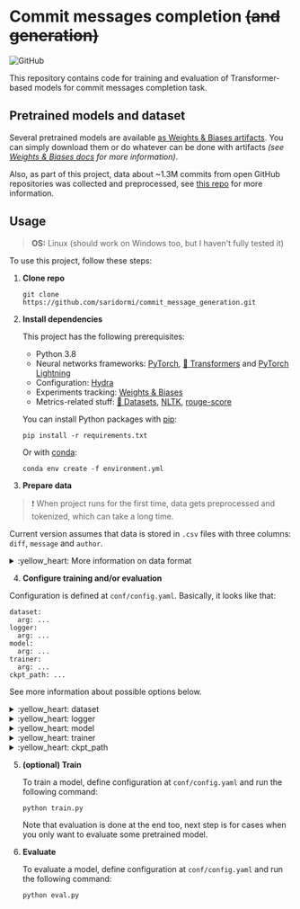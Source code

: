 # Commit messages completion ~~(and generation)~~
![GitHub](https://img.shields.io/github/license/saridormi/commit_message_generation?style=for-the-badge) 

This repository contains code for training and evaluation of Transformer-based models for commit messages completion task.

## Pretrained models and dataset

Several pretrained models are available [as Weights & Biases artifacts](https://wandb.ai/saridormi/commit_message_generation/artifacts/model). You can simply download them or do whatever can be done with artifacts *(see [Weights & Biases docs](https://docs.wandb.ai/guides/artifacts) for more information)*.

Also, as part of this project, data about ~1.3M commits from open GitHub repositories was collected and preprocessed, see [this repo](https://github.com/saridormi/commits_dataset) for more information.

## Usage
> **OS:** Linux (should work on Windows too, but I haven't fully tested it)

To use this project, follow these steps:

1. **Clone repo**
    ```
    git clone https://github.com/saridormi/commit_message_generation.git
    ```
2. **Install dependencies**

    This project has the following prerequisites:
    * Python 3.8
    * Neural networks frameworks: [PyTorch](https://pytorch.org/), [🤗 Transformers](https://huggingface.co/transformers/) and [PyTorch Lightning](https://www.pytorchlightning.ai/)
    * Configuration: [Hydra](https://hydra.cc/)
    * Experiments tracking: [Weights & Biases](https://wandb.ai/site)
    * Metrics-related stuff: [🤗 Datasets](https://huggingface.co/docs/datasets/), [NLTK](https://www.nltk.org/), [rouge-score](https://pypi.org/project/rouge-score/)

    You can install Python packages with [pip](https://pip.pypa.io/en/stable/):
    ```
    pip install -r requirements.txt
    ```
    Or with [conda](https://docs.conda.io/en/latest/):
    ```
    conda env create -f environment.yml
    ```
3. **Prepare data**

> ❗ When project runs for the first time, data gets preprocessed and tokenized, which can take a long time.
    
Current version assumes that data is stored in `.csv` files with three columns: `diff`, `message` and `author`.

<details>
<summary>:yellow_heart: More information on data format</summary>

* Diff is basically `git diff` output string but some special info like `index e345a66..f841d45` or `@@ -6,22 +6,24 @@` is omitted and it additionally contains special token `<FILE>` in lines with filenames. 
* Message is, well, commit message. 

 Note that in both cases input lines are separated with `<nl>` token and punctuation is additionally separated by whitespaces.
* Author can be anything that can be used as a dictionary key, e.g. some `id` integer or `name` string or `(name, email)` tuple.

Super simple examples of data format in cases of modifying, adding, deleting or renaming file:
|author|diff|message|
|:-:|:-:|:-:|
|1|<FILE> conf / config . yaml <nl> - batch_size : 4 <nl> + batch_size : 8|Change config|
|2|new file <nl> <FILE> conf / config . yaml <nl> + batch_size : 8|Add config|
|1|deleted file <nl> <FILE> conf / config . yaml <nl> - batch_size : 4|Remove config|
|2|rename from conf / config . yaml <nl> rename to conf / conf . yaml|Rename config|
</details>

4. **Configure training and/or evaluation**

Configuration is defined at `conf/config.yaml`. Basically, it looks like that:

```
dataset:
  arg: ...
logger:
  arg: ...
model:
  arg: ...
trainer:
  arg: ...
ckpt_path: ...
```

See more information about possible options below.

<details>
<summary>:yellow_heart: dataset</summary>

Defines everything data-related

* `dataset_root`: your path to data
        
* `with_history`: **true** if you want to use previous message history during training and evaluation and **false** otherwise
        
* `history_max_len`: maximum allowed number of tokens in previous message history and message combined
        
* `encoder_name_or_path`: pretrained model name or path for **diff tokenizer** *(see [HuggingFace docs](https://huggingface.co/transformers/v4.2.2/internal/tokenization_utils.html#transformers.tokenization_utils_base.PreTrainedTokenizerBase.from_pretrained) for additional info)*
        
* `decoder_name_or_path`: pretrained model name or path for **message tokenizer** *(see [HuggingFace docs](https://huggingface.co/transformers/v4.2.2/internal/tokenization_utils.html#transformers.tokenization_utils_base.PreTrainedTokenizerBase.from_pretrained) for additional info)*
        
* `local_rank` and `world_size` are needed for multi-GPU setup, they are set automatically
        
* `train_dataloader_conf` and etc. are passed to corresponding dataloaders *(see [PyTorch docs](https://pytorch.org/docs/1.7.0/data.html#torch.utils.data.DataLoader) for additional info)*
</details>

<details>
<summary>:yellow_heart: logger</summary>
Defines everything logging-related

* `_target_`: logger object that you want to use *(for Weights & Biases it's `pytorch_lightning.loggers.WandbLogger`, see [PyTorch Lightning docs](https://pytorch-lightning.readthedocs.io/en/1.1.4/logging.html#supported-loggers) for other options)*

* everything else is passed to logger object as kwargs
</details>

<details>
<summary>:yellow_heart: model</summary>
Defines everything model-related

Note that this project supports full encoder-decoder Transformer model and Transformer decoder model.

* `encoder_decoder`:  **true** if you want to use full encoder-decoder Transformer and **false** if you want to use Transformer decoder

Let's discuss these two cases separately.

1. Encoder-decoder:

  * `learning_rate`: pretty self-explanatory, but note that [`get_linear_schedule_with_warmup`](https://huggingface.co/transformers/v4.2.2/main_classes/optimizer_schedules.html#transformers.get_linear_schedule_with_warmup) is used so this learning rate value is maximum and it is reached after 4000 steps
  * `decoder_name_or_path`: pretrained model name or path for **decoder** *(see [HuggingFace docs](https://huggingface.co/transformers/v4.2.2/internal/tokenization_utils.html#transformers.tokenization_utils_base.PreTrainedTokenizerBase.from_pretrained) for additional info)*
  * `encoder_name_or_path`: pretrained model name or path for **encoder** *(see [HuggingFace docs](https://huggingface.co/transformers/v4.2.2/internal/tokenization_utils.html#transformers.tokenization_utils_base.PreTrainedTokenizerBase.from_pretrained) for additional info)*
  * `num_layers_encoder`: number of layers in **encoder**
  * `num_layers_decoder`: number of layers in **decoder**

You have to specify either `num_layers` for training from scratch or `name_or_path` for loading pretrained models. You can also specify `num_layers` for pretrained models, if it is less than actual number of layers in pretrained checkpoint, `num_layers` layers will be chosen uniformly.

2. Decoder-only:
  
  * `learning_rate`: pretty self-explanatory, but note that [`get_linear_schedule_with_warmup`](https://huggingface.co/transformers/v4.2.2/main_classes/optimizer_schedules.html#transformers.get_linear_schedule_with_warmup) is used so this learning rate value is maximum and it is reached after 4000 steps
  * `decoder_name_or_path`: pretrained model name or path for **decoder** *(see [HuggingFace docs](https://huggingface.co/transformers/v4.2.2/internal/tokenization_utils.html#transformers.tokenization_utils_base.PreTrainedTokenizerBase.from_pretrained) for additional info)*
</details>

<details>
<summary>:yellow_heart: trainer</summary>
Defines everything trainer-related

All options from here are passed to Trainer as kwargs. See [PyTorch Lightning docs](https://pytorch-lightning.readthedocs.io/en/1.1.4/trainer.html) for more information.
</details>

<details>
<summary>:yellow_heart: ckpt_path</summary>
Provide a path to pretrained model checkpoint here to evaluate it.
</details>

5. **(optional) Train**
    
    To train a model, define configuration at `conf/config.yaml` and run the following command:
    ```
    python train.py
    ```

    Note that evaluation is done at the end too, next step is for cases when you only want to evaluate some pretrained model.
    
6. **Evaluate**

    To evaluate a model, define configuration at `conf/config.yaml` and run the following command:
    ```
    python eval.py
    ```
